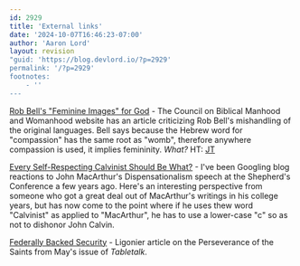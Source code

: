 ```yaml
---
id: 2929
title: 'External links'
date: '2024-10-07T16:46:23-07:00'
author: 'Aaron Lord'
layout: revision
"guid: 'https://blog.devlord.io/?p=2929'
permalink: '/?p=2929'
footnotes:
    - ''
---
```


<a href="http://www.cbmw.org/Journal/Vol-14-No-1/Rob-Bell-s-Feminine-Images-for-God">Rob Bell's "Feminine Images" for God</a> - The Council on Biblical Manhood and Womanhood website has an article criticizing Rob Bell's mishandling of the original languages. Bell says because the Hebrew word for "compassion" has the same root as "womb", therefore anywhere compassion is used, it implies femininity. <em>What?</em> HT: <a href="http://feedproxy.google.com/~r/betweentwoworlds/~3/4NNFzsFjISI/nooma-and-original-languages.html">JT</a>

<a href="http://apologus.wordpress.com/2007/06/27/every-self-professed-calvinist-should-be-what%22/">Every Self-Respecting Calvinist Should Be What?</a> - I've been Googling blog reactions to John MacArthur's Dispensationalism speech at the Shepherd's Conference a few years ago. Here's an interesting perspective from someone who got a great deal out of MacArthur's writings in his college years, but has now come to the point where if he uses thew word "Calvinist" as applied to "MacArthur", he has to use a lower-case "c" so as not to dishonor John Calvin.

<a href="http://www.ligonier.org/blog/2009/06/federally-backed-security.html">Federally Backed Security</a> - Ligonier article on the Perseverance of the Saints from May's issue of <em>Tabletalk</em>.